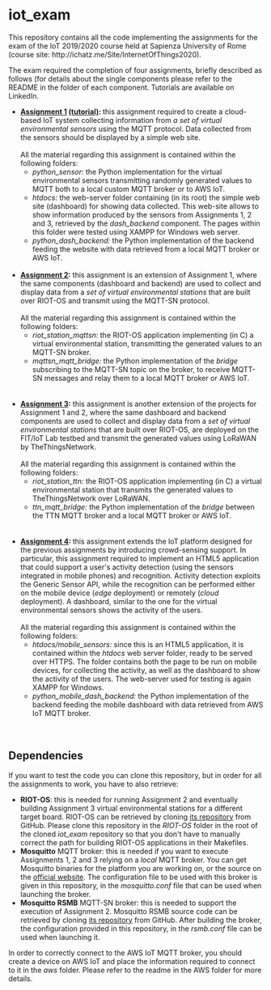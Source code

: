 <h1>iot_exam</h1>
This repository contains all the code implementing the assignments for the exam of the IoT 2019/2020 course held at
Sapienza University of Rome (course site: http://ichatz.me/Site/InternetOfThings2020).

The exam required the completion of four assignments, briefly described as follows (for details about the single 
components please refer to the README in the folder of each component. Tutorials are available on LinkedIn.
<ul>
    <li><b><a href="http://ichatz.me/Site/InternetOfThings2020-Assignment1">Assignment 1</a> <a href="https://www.linkedin.com/pulse/virtual-environmental-stations-publishing-values-aws-iot-bacocco">(tutorial)</a>: </b> this assignment 
    required to create a cloud-based IoT system collecting information from <em>
    a set of virtual environmental sensors</em> using the MQTT protocol. Data collected from the sensors should be 
    displayed by a simple web site. <br/><br/>All the material regarding this assignment is contained within the 
    following folders:
    <ul>
    <li><em>python_sensor: </em> the Python implementation for the virtual environmental sensors transmitting randomly 
    generated values to MQTT both to a local custom MQTT broker or to AWS IoT.</li>
    <li><em>htdocs: </em> the web-server folder containing (in its root) the simple web site (dashboard) for showing data collected.
    This web-site allows to show information produced by the sensors from Assignments 1, 2 and 3, retrieved by the <em>
    dash_backend</em> component. The pages within this folder were tested using XAMPP for Windows web server.
    </li>
    <li><em>python_dash_backend: </em> the Python implementation of the backend feeding the website with data retrieved from a 
    local MQTT broker or AWS IoT.
    <br/><br/></li>
    </ul></li>
    <li><b><a href="http://ichatz.me/Site/InternetOfThings2020-Assignment2">Assignment 2</a>:</b> this assignment 
    is an extension of Assignment 1, where the same components (dashboard and backend) are used to collect and display 
    data from a <em>set of virtual environmental stations </em> that are built over RIOT-OS and transmit using the 
    MQTT-SN protocol. <br/><br/>All the material regarding this assignment is contained within the following folders:
    <ul>
        <li><em>riot_station_mqttsn: </em> the RIOT-OS application implementing (in C) a virtual environmental station, 
        transmitting the generated values to an MQTT-SN broker.</li>
        <li><em>mqttsn_mqtt_bridge: </em> the Python implementation of the <em>bridge</em> subscribing to the MQTT-SN
        topic on the broker, to receive MQTT-SN messages and relay them to a local MQTT broker or AWS IoT.</li>
    </ul> 
    <br/><br/></li>
    <li><b><a href="http://ichatz.me/Site/InternetOfThings2020-Assignment3">Assignment 3</a>:</b> this assignment
    is another extension of the projects for Assignment 1 and 2, where the same dashboard and backend components are
    used to collect and display data from a <em>set of virtual environmental stations </em> that are built over RIOT-OS,
    are deployed on the FIT/IoT Lab testbed and transmit the generated values using LoRaWAN by TheThingsNetwork.
    <br/><br/>All the material regarding this assignment is contained within the following folders:
    <ul>
        <li><em>riot_station_ttn: </em> the RIOT-OS application implementing (in C) a virtual environmental station that
        transmits the generated values to TheThingsNetwork over LoRaWAN.</li>
        <li><em>ttn_mqtt_bridge: </em> the Python implementation of the <em>bridge</em> between the TTN MQTT broker and 
        a local MQTT broker or AWS IoT.</li>
    </ul>
    <br/><br/></li>
    <li><b><a href="http://ichatz.me/Site/InternetOfThings2020-Assignment4">Assignment 4</a>: </b> this assignment 
    extends the IoT platform designed for the previous assignments by introducing crowd-sensing support. In particular, 
    this assignment required to implement an HTML5 application that could support a user's activity detection (using 
    the sensors integrated in mobile phones) and 
    recognition. Activity detection exploits the Generic Sensor API, while the recognition can be performed either
    on the mobile device (<em>edge</em> deployment) or remotely (<em>cloud</em> deployment). A dashboard, similar to the
    one for the virtual environmental sensors shows the activity of the users.
    <br/><br/>All the material regarding this assignment is contained within the following folders:
    <ul>
        <li><em>htdocs/mobile_sensors: </em> since this is an HTML5 application, it is contained within the <em>
        htdocs</em> web server folder, ready to be served over HTTPS. The folder contains both the page to be run
        on mobile devices, for collecting the activity, as well as the dashboard to show the activity of the users.
        The web-server used for testing is again XAMPP for Windows.</li>
        <li><em>python_mobile_dash_backend: </em> the Python implementation of the backend feeding the mobile dashboard
         with data retrieved from AWS IoT MQTT broker.</li>
    </ul>
    <br/><br/></li>
</ul>
<h2>Dependencies</h2>
If you want to test the code you can clone this repository, but in order for all the assignments to work, you have to
also retrieve:
<ul>
    <li><b>RIOT-OS</b>: this is needed for running Assignment 2 and eventually building Assignment 3 virtual 
    environmental stations for a different target board. RIOT-OS can be retrieved by cloning 
    <a href="https://github.com/RIOT-OS/RIOT.git">its repository</a> from GitHub. Please clone this repository in the 
    <em>RIOT-OS</em> folder in the root of the cloned <em>iot_exam</em> repository so that you don't have to manually 
    correct the path for building RIOT-OS applications in their Makefiles.</li>
    <li><b>Mosquitto</b> MQTT broker: this is needed if you want to execute Assignments 1, 2 and 3 relying on a 
    <em>local</em> MQTT broker. You can get Mosquitto binaries for the platform you are working on, or the source on the
    <a href="https://mosquitto.org/download/">official website</a>. The configuration file to be used with this broker 
    is given in this repository, in the <em>mosquitto.conf</em> file that can be used when launching the broker.</li>
    <li><b>Mosquitto RSMB</b> MQTT-SN broker: this is needed to support the execution of Assignment 2. Mosquitto RSMB
    source code can be retrieved by cloning <a href="https://github.com/eclipse/mosquitto.rsmb.git">its repository</a> 
    from GitHub. After building the broker, the configuration provided in this repository, in the <em>rsmb.conf</em> file
    can be used when launching it.</li>
</ul>
In order to correctly connect to the AWS IoT MQTT broker, you should create a device on AWS IoT and place the 
information required to connect to it in the <em>aws</em> folder. Please refer to the readme in the AWS folder for more 
details.

